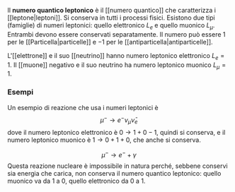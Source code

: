 Il **numero quantico leptonico** è il [[numero quantico]] che caratterizza i [[leptone|leptoni]]. Si conserva in tutti i processi fisici. Esistono due tipi (famiglie) di numeri leptonici: quello elettronico $L_{e}$ e quello muonico $L_{\mu}$. Entrambi devono essere conservati separatamente. Il numero può essere 1 per le [[Particella|particelle]] e $-1$ per le [[antiparticella|antiparticelle]].

L'[[elettrone]] e il suo [[neutrino]] hanno numero leptonico elettronico $L_{e}=1$. Il [[muone]] negativo e il suo neutrino ha numero leptonico muonico $L_{\mu}=1$.

### Esempi
Un esempio di reazione che usa i numeri leptonici è
$$\mu^{-} \rightarrow e^{-}\nu_{\mu}\bar{\nu}_{e}$$
dove il numero leptonico elettronico è $0 \rightarrow 1 + 0 - 1$, quindi si conserva, e il numero leptonico muonico è $1 \rightarrow 0 + 1 + 0$, che anche si conserva.

$$\mu^{-} \rightarrow e^{-} + \gamma$$
Questa reazione nucleare è impossibile in natura perché, sebbene conservi sia energia che carica, non conserva il numero quantico leptonico: quello muonico va da 1 a 0, quello elettronico da 0 a 1.